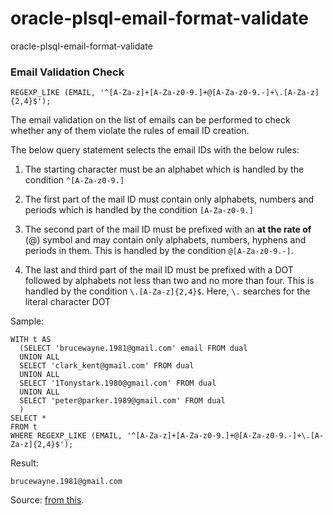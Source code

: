# oracle-plsql-email-format-validate
oracle-plsql-email-format-validate

### Email Validation Check

```
REGEXP_LIKE (EMAIL, '^[A-Za-z]+[A-Za-z0-9.]+@[A-Za-z0-9.-]+\.[A-Za-z]{2,4}$');
```

The email validation on the list of emails can be performed to check whether any of them violate the rules of email ID creation.

The below query statement selects the email IDs with the below rules:

1. The starting character must be an alphabet which is handled by the condition ```^[A-Za-z0-9.]```

2. The first part of the mail ID must contain only alphabets, numbers and periods which is handled by the condition ```[A-Za-z0-9.]```

3. The second part of the mail ID must be prefixed with an <b>at the rate of</b> (@) symbol and may contain only alphabets, numbers, hyphens and periods in them. This is handled by the condition ```@[A-Za-z0-9.-]```.

4. The last and third part of the mail ID must be prefixed with a DOT followed by alphabets not less than two and no more than four. This is handled by the condition ```\.[A-Za-z]{2,4}$```. Here, ```\.``` searches for the literal character DOT


Sample:
```
WITH t AS
  (SELECT 'brucewayne.1981@gmail.com' email FROM dual
  UNION ALL
  SELECT 'clark_kent@gmail.com' FROM dual
  UNION ALL
  SELECT '1Tonystark.1980@gmail.com' FROM dual
  UNION ALL
  SELECT 'peter@parker.1989@gmail.com' FROM dual
  )
SELECT *
FROM t
WHERE REGEXP_LIKE (EMAIL, '^[A-Za-z]+[A-Za-z0-9.]+@[A-Za-z0-9.-]+\.[A-Za-z]{2,4}$');
```

Result:
```
brucewayne.1981@gmail.com
```

Source: [from this](http://www.dba-oracle.com/t_email_validation_regular_expressions.htm).
